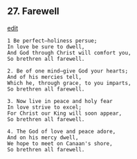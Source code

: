 
## 27.  Farewell
[edit](https://docs.google.com/document/d/1f6Pgky4jXB6knV_w%2DPcy2EGSBwVyg8AV/edit?mode=html)



    1 Be perfect—holiness persue;
    In love be sure to dwell,
    And God through Christ will comfort you,
    So brethren all farewell.

    2. Be of one mind—give God your hearts;
    And of his mercies tell,
    Which he, through grace, to you imparts,
    So brethren all farewell.

    3. Now live in peace and holy fear
    In love strive to excel;
    For Christ our King will soon appear,
    So brethren all farewell.

    4. The God of love and peace adore,
    And on his mercy dwell,
    We hope to meet on Canaan's shore,
    So brethren all farewell.

